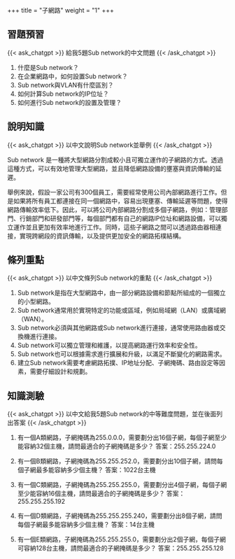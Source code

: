+++
title = "子網路"
weight = "1"
+++
## 習題預習
{{< ask_chatgpt >}}
給我5題Sub network的中文問題
{{< /ask_chatgpt >}}

1. 什麼是Sub network？
2. 在企業網路中，如何設置Sub network？
3. Sub network與VLAN有什麼區別？
4. 如何計算Sub network的IP位址？
5. 如何進行Sub network的設置及管理？   

## 說明知識
{{< ask_chatgpt >}}
以中文說明Sub network並舉例
{{< /ask_chatgpt >}}

Sub network 是一種將大型網路分割成較小且可獨立運作的子網路的方式。透過這種方式，可以有效地管理大型網路，並且降低網路設備的壅塞與資訊傳輸的延遲。

舉例來說，假設一家公司有300個員工，需要經常使用公司內部網路進行工作。但是如果將所有員工都連接在同一個網路中，容易出現壅塞、傳輸延遲等問題，使得網路傳輸效率低下。因此，可以將公司內部網路分割成多個子網路，例如：管理部門、行銷部門和研發部門等，每個部門都有自己的網路IP位址和網路設備，可以獨立運作並且更加有效率地進行工作。同時，這些子網路之間可以透過路由器相連接，實現跨網段的資訊傳輸，以及提供更加安全的網路拓樸結構。   

## 條列重點
{{< ask_chatgpt >}}
以中文條列Sub network的重點
{{< /ask_chatgpt >}}

1. Sub network是指在大型網路中，由一部分網路設備和節點所組成的一個獨立的小型網路。
2. Sub network通常用於實現特定的功能或區域，例如局域網（LAN）或廣域網（WAN）。
3. Sub network必須與其他網路或Sub network進行連接，通常使用路由器或交換機進行連接。
4. Sub network可以獨立管理和維護，以提高網路運行效率和安全性。
5. Sub network也可以根據需求進行擴展和升級，以滿足不斷變化的網路需求。
6. 建立Sub network需要考慮網路拓撲、IP地址分配、子網掩碼、路由設定等因素，需要仔細設計和規劃。   

## 知識測驗
{{< ask_chatgpt >}}
以中文給我5題Sub network的中等難度問題，並在後面列出答案
{{< /ask_chatgpt >}}

1. 有一個A類網路，子網掩碼為255.0.0.0，需要劃分出16個子網，每個子網至少能容納32個主機，請問最適合的子網掩碼是多少？
答案：255.255.224.0

2. 有一個B類網路，子網掩碼為255.255.252.0，需要劃分出10個子網，請問每個子網最多能容納多少個主機？
答案：1022台主機

3. 有一個C類網路，子網掩碼為255.255.255.0，需要劃分出4個子網，每個子網至少能容納16個主機，請問最適合的子網掩碼是多少？
答案：255.255.255.192

4. 有一個D類網路，子網掩碼為255.255.255.240，需要劃分出8個子網，請問每個子網最多能容納多少個主機？
答案：14台主機

5. 有一個E類網路，子網掩碼為255.255.255.0，需要劃分出2個子網，每個子網可容納128台主機，請問最適合的子網掩碼是多少？
答案：255.255.255.128   

